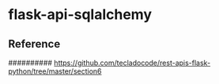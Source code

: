 # flask-api-sqlalchemy

## Reference
########## https://github.com/tecladocode/rest-apis-flask-python/tree/master/section6